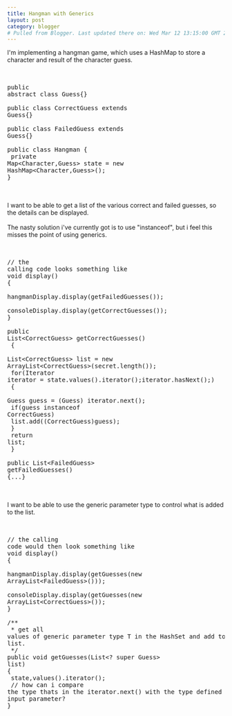 ```yaml
---
title: Hangman with Generics
layout: post
category: blogger
# Pulled from Blogger. Last updated there on: Wed Mar 12 13:15:00 GMT 2008
---
```

I'm implementing a hangman game, which uses a HashMap to store a character and result of the character guess.<br /><br /><pre class="prettyprint" id="java"><br />public abstract class Guess{}<br /><br />public class CorrectGuess extends Guess{}<br /><br />public class FailedGuess extends Guess{}<br /><br />public class Hangman {<br />    private Map&lt;Character,Guess> state = new HashMap&lt;Character,Guess>();<br />}<br /></pre><br /><br />I want to be able to get a list of the various correct and failed guesses, so the details can be displayed.<br /><br />The nasty solution i've currently got is to use "instanceof", but i feel this misses the point of using generics.<br /><br /><pre class="prettyprint" id="java"><br />// the calling code looks something like<br />void display()<br />{<br />    hangmanDisplay.display(getFailedGuesses());<br />    consoleDisplay.display(getCorrectGuesses());<br />}<br /><br />public List&lt;CorrectGuess> getCorrectGuesses()<br /> {<br />  List&lt;CorrectGuess> list = new ArrayList&lt;CorrectGuess>(secret.length());<br />  for(Iterator iterator = state.values().iterator();iterator.hasNext();)<br />  {<br />   Guess guess = (Guess) iterator.next();<br />   if(guess instanceof CorrectGuess)<br />    list.add((CorrectGuess)guess);<br />  }<br />  return list;<br /> }<br /><br />public List&lt;FailedGuess> getFailedGuesses()<br />{...}<br /></pre><br /><br />I want to be able to use the generic parameter type to control what is added to the list.<br /><br /><pre class="prettyprint" id="java"><br />// the calling code would then look something like<br />void display()<br />{<br />    hangmanDisplay.display(getGuesses(new ArrayList&lt;FailedGuess>()));<br />    consoleDisplay.display(getGuesses(new ArrayList&lt;CorrectGuess>());<br />}<br /><br />/**<br /> * get all values of generic parameter type T in the HashSet and add to the list.<br /> */<br />public void getGuesses(List&lt;? super Guess> list)<br />{<br />    state,values().iterator();<br />    // how can i compare the type thats in the iterator.next() with the type defined by T in the input parameter?<br />}<br /></pre>

